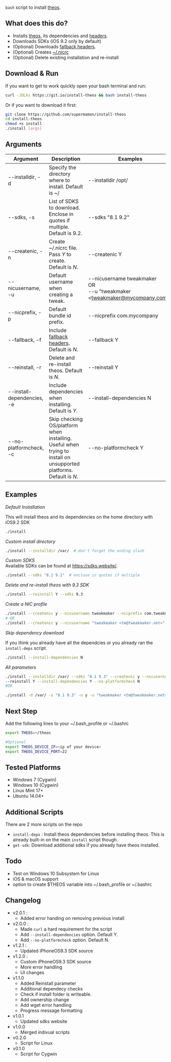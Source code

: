 ``bash`` script to install [theos](https://github.com/theos/theos).

## What does this do?

* Installs [theos](https://github.com/theos/theos), its dependencies and [headers](https://github.com/theos/headers).
* Downloads SDKs (iOS 9.2 only by default)
* (Optional) Downloads [fallback headers](https://github.com/supermamon/iOS-fallback-headers).
* (Optional) Creates [~/.nicrc](https://github.com/theos/theos/wiki/nicrc%285%29)
* (Optional) Delete existing installation and re-install

## Download & Run

If you want to get to work quickly open your bash terminal and run:
````bash
curl -JOLks https://git.io/install-theos && bash install-theos
````

Or if you want to download it first:
````bash
git clone https://github.com/supermamon/install-theos
cd install-theos
chmod +x install
./install [args]
````

## Arguments

|Argument        |Description  |Examples|
|----------------|-------------|--------|
|--installdir, -d|Specify the directory where to install. Default is ~/|--installdir /opt/|
|--sdks, -s      |List of SDKS to download. Enclose in quotes if multiple. Default is 9.2. |--sdks "8.1 9.2"|
|--createnic, -n |Create ~/.nicrc file. Pass *Y* to create. Default is *N*.|--createnic Y|
|--nicusername, -u|Default username when creating a tweak.|--nicusername tweakmaker <br />OR<br /> --u "tweakmaker &lt;tweakmaker@mycompany.com&gt;"|
|--nicprefix, -p|Default bundle id prefix.|--nicprefix com.mycompany|
|--fallback, -f|Include [fallback headers](https://github.com/supermamon/iOS-fallback-headers). Default is *N*.|--fallback Y|
|--reinstall, -r|Delete and re-install theos. Default is *N*.|--reinstall Y|
|--install-dependencies, -e|Include dependencies when installing. Default is *Y*.|--install-dependencies N|
|--no-platformcheck, -c|Skip checking OS/platform when installing. Useful when trying to install on unsupported platforms. Default is *N*.|--no-platformcheck Y|



<!-- wget https://git.io/install-theos && bash install-theos [args] -->

## Examples

*Default Installation*

This will install theos and its dependencies on the home directory with iOS9.2 SDK
````bash
./install
````

*Custom install directory*
````bash
./install --installdir /var/  # don't forget the ending slash
````

*Custom SDKS*  
Available SDKs can be found at https://sdks.website/.

````bash
./install --sdks "8.1 9.1"  # enclose in quotes if multiple
````

*Delete and re-install theos with 9.3 SDK*

````bash
./install --reinstall Y --sdks 9.3
````

*Create a NIC profile*  

````bash
./install --createnic y --nicusername tweakmaker --nicprefix com.tweakmaker
# OR
./install --createnic y --nicusername "tweakmaker <tm@tweakmaker.net>" --nicprefix net.tweakmaker
````

*Skip dependency download*

If you think you already have all the dependcies or you already ran the `install-deps` script.

````bash
./install --install-dependencies N
````


*All parameters*
````bash
./install --installdir /var/ --sdks "8.1 9.3" --createnic y --nicusername "tweakmaker <tm@tweakmaker.net>" --nicprefix net.tweakmaker --fallback Y
--reinstall Y --install-dependencies Y --no-platformcheck N
#OR

./install -d /var/ -s "8.1 9.3" -n y -u "tweakmaker <tm@tweakmaker.net>" -p net.tweakmaker -f Y -r y -e Y -c N

````

## Next Step

Add the following lines to your ~/.bash_profile or ~/.bashrc

````bash
export THEOS=~/theos

#Optional
export THEOS_DEVICE_IP=<ip of your device>
export THEOS_DEVICE_PORT=22
````
## Tested Platforms
* Windows 7 (Cygwin)
* Windows 10 (Cygwin)
* Linux Mint 17+
* Ubuntu 14.04+

## Additional Scripts
There are 2 more scripts on the repo

* `install-deps` : Install theos dependencies before installing theos. This is already built-in on the main `install` script though.
* `get-sdk`: Download additional sdks if you already have theos installed.


## Todo

* Test on Windows 10 Subsystem for Linux
* iOS & macOS support
* option to create $THEOS variable into ~/.bash_profile or ~/.bashrc

## Changelog

* v2.0.1 :
  - Added error handing on removing previous install
* v2.0.0 :
  - Made `curl` a hard requirement for the script
  - Add `--install-dependencies` option. Default Y.
  - Add `--no-platformcheck` option. Default N.
* v1.2.1 :
  - Updated iPhoneOS9.3 SDK source
* v1.2.0 :
  - Custom iPhoneOS9.3 SDK source
  - More error handling
  - UI changes
* v1.1.0
  - Added Reinstall parameter
  - Additional dependecy checks
  - Check if install folder is writeable.
  - Add ownership change
  - Add wget error handling
  - Progress message formatting
* v1.0.1
  - Updated sdks website
* v1.0.0
  - Merged indivual scripts
* v0.2.0
  - Script for Linux
* v0.1.0
  - Script for Cygwin
